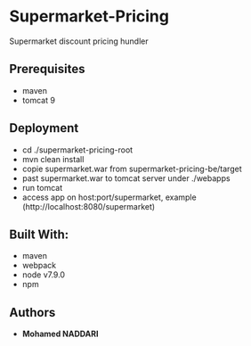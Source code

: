 # Supermarket-Pricing

Supermarket discount pricing hundler

## Prerequisites
* maven
* tomcat 9

## Deployment
* cd ./supermarket-pricing-root
* mvn clean install
* copie supermarket.war from supermarket-pricing-be/target
* past supermarket.war to tomcat server under ./webapps
* run tomcat
* access app on host:port/supermarket, example (http://localhost:8080/supermarket)

## Built With:
* maven
* webpack
* node v7.9.0
* npm

## Authors

* **Mohamed NADDARI**